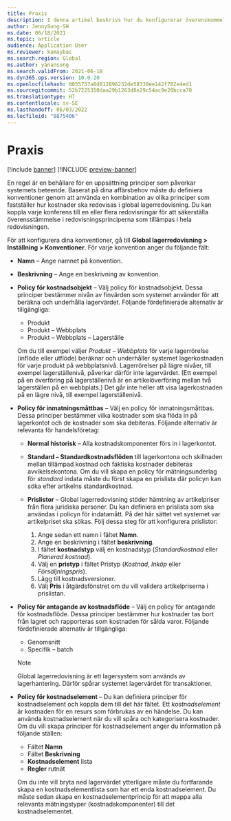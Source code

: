```yaml
---
title: Praxis
description: I denna artikel beskrivs hur du konfigurerar överenskommelser för att upprätta hur kostnader ska redovisas i global lagerredovisning.
author: JennySong-SH
ms.date: 06/18/2021
ms.topic: article
audience: Application User
ms.reviewer: kamaybac
ms.search.region: Global
ms.author: yanansong
ms.search.validFrom: 2021-06-18
ms.dyn365.ops.version: 10.0.20
ms.openlocfilehash: 0055757a0d012896232de58330ee142f702e4ed1
ms.sourcegitcommit: 52b7225350daa29b1263d8e29c54ac9e20bcca70
ms.translationtype: HT
ms.contentlocale: sv-SE
ms.lasthandoff: 06/03/2022
ms.locfileid: "8875406"
---
```

# <a name="conventions"></a>Praxis

[!include [banner](../includes/banner.md)]
[!INCLUDE [preview-banner](../includes/preview-banner.md)]
<!--KFM: Preview until 4/30/2022 -->

En regel är en behållare för en uppsättning principer som påverkar systemets beteende. Baserat på dina affärsbehov måste du definiera konventioner genom att använda en kombination av olika principer som fastställer hur kostnader ska redovisas i global lagerredovisning. Du kan koppla varje konferens till en eller flera redovisningar för att säkerställa överensstämmelse i redovisningsprinciperna som tillämpas i hela redovisningen.

För att konfigurera dina konventioner, gå till **Global lagerredovisning \> Inställning \> Konventioner**. För varje konvention anger du följande fält:

- **Namn** – Ange namnet på konvention.
- **Beskrivning** – Ange en beskrivning av konvention.
- **Policy för kostnadsobjekt** – Välj policy för kostnadsobjekt. Dessa principer bestämmer nivån av finvärden som systemet använder för att beräkna och underhålla lagervärdet. Följande fördefinierade alternativ är tillgängliga:

    - Produkt
    - Produkt – Webbplats
    - Produkt – Webbplats – Lagerställe

    Om du till exempel väljer *Produkt – Webbplats* för varje lagerrörelse (inflöde eller utflöde) beräknar och underhåller systemet lagerkostnaden för varje produkt på webbplatsnivå. Lagerrörelser på lägre nivåer, till exempel lagerställenivå, påverkar därför inte lagervärdet. (Ett exempel på en överföring på lagerställenivå är en artikelöverföring mellan två lagerställen på en webbplats.) Det går inte heller att visa lagerkostnaden på en lägre nivå, till exempel lagerställenivå.

- **Policy för inmatningsmåttbas** – Välj en policy för inmatningsmåttbas. Dessa principer bestämmer vilka kostnader som ska flöda in på lagerkontot och de kostnader som ska debiteras. Följande alternativ är relevanta för handelsföretag:

    - **Normal historisk** – Alla kostnadskomponenter förs in i lagerkontot.
    - **Standard – Standardkostnadsflöden** till lagerkontona och skillnaden mellan tillämpad kostnad och faktiska kostnader debiteras avvikelsekontona. Om du vill skapa en policy för mätningsunderlag för *standard* indata måste du först skapa en prislista där policyn kan söka efter artikelns standardkostnad.
    - **Prislistor** – Global lagerredovisning stöder hämtning av artikelpriser från flera juridiska personer. Du kan definiera en prislista som ska användas i policyn för indatamått. På det här sättet vet systemet var artikelpriset ska sökas. Följ dessa steg för att konfigurera prislistor:

        1. Ange sedan ett namn i fältet **Namn**.
        1. Ange en beskrivning i fältet **beskrivning**.
        1. I fältet **kostnadstyp** välj en kostnadstyp (*Standardkostnad* eller *Planerad kostnad*).
        1. Välj en **pristyp** i fältet Pristyp (*Kostnad*, *Inköp* eller *Försäljningspris*).
        1. Lägg till kostnadsversioner.
        1. Välj **Pris** i åtgärdsfönstret om du vill validera artikelpriserna i prislistan.

- **Policy för antagande av kostnadsflöde** – Välj en policy för antagande för kostnadsflöde. Dessa principer bestämmer hur kostnader tas bort från lagret och rapporteras som kostnaden för sålda varor. Följande fördefinierade alternativ är tillgängliga:

    - Genomsnitt
    - Specifik – batch

    > [!NOTE]
    > Global lagerredovisning är ett lagersystem som används av lagerhantering. Därför spårar systemet lagervärdet för transaktioner.

- **Policy för kostnadselement** – Du kan definiera principer för kostnadselement och koppla dem till det här fältet. Ett *kostnadselement* är kostnaden för en resurs som förbrukas av en händelse. Du kan använda kostnadselement när du vill spåra och kategorisera kostnader. Om du vill skapa principer för kostnadselement anger du information på följande ställen:

    - Fältet **Namn**
    - Fältet **Beskrivning**
    - **Kostnadselement** lista
    - **Regler** rutnät

    Om du inte vill bryta ned lagervärdet ytterligare måste du fortfarande skapa en kostnadselementlista som har ett enda kostnadselement. Du måste sedan skapa en kostnadselementprincip för att mappa alla relevanta mätningstyper (kostnadskomponenter) till det kostnadselementet.
